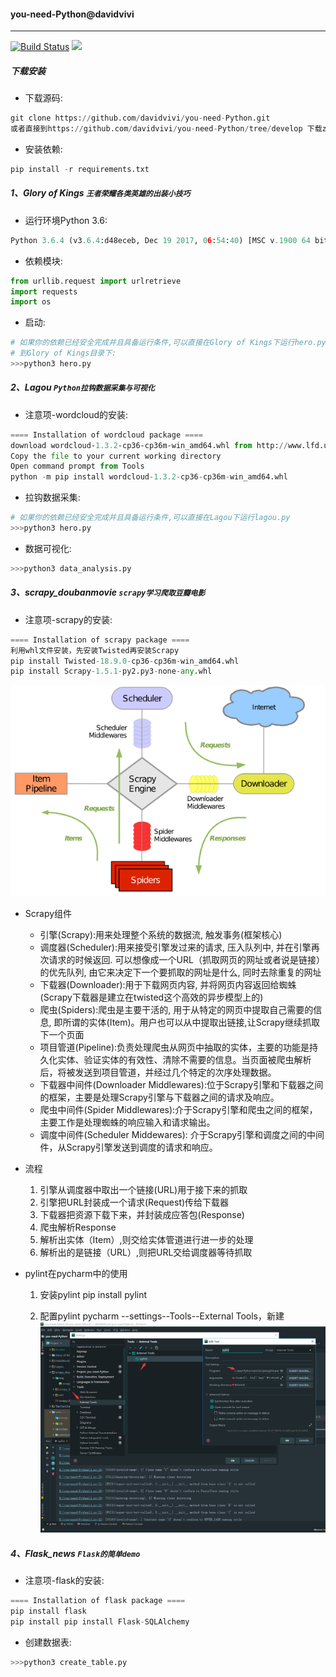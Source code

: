 #### you-need-Python@davidvivi

***
[![Build Status](https://img.shields.io/shippable/5444c5ecb904a4b21567b0ff.svg)](https://github.com/davidvivi/you-need-Python)
[![](https://img.shields.io/badge/language-Python-green.svg)](https://github.com/davidvivi/you-need-Python)

##### 下载安装
* 下载源码:

```python
git clone https://github.com/davidvivi/you-need-Python.git
或者直接到https://github.com/davidvivi/you-need-Python/tree/develop 下载zip文件
```
* 安装依赖:

```python
pip install -r requirements.txt
```


##### 1、Glory of Kings `王者荣耀各类英雄的出装小技巧`

* 运行环境Python 3.6:

```python
Python 3.6.4 (v3.6.4:d48eceb, Dec 19 2017, 06:54:40) [MSC v.1900 64 bit (AMD64)] on win32
```

* 依赖模块:

```python
from urllib.request import urlretrieve
import requests
import os
```

* 启动:

```python
# 如果你的依赖已经安全完成并且具备运行条件,可以直接在Glory of Kings下运行hero.py
# 到Glory of Kings目录下:
>>>python3 hero.py
```

##### 2、Lagou `Python拉钩数据采集与可视化`

* 注意项-wordcloud的安装:

```python
==== Installation of wordcloud package ====
download wordcloud‑1.3.2‑cp36‑cp36m‑win_amd64.whl from http://www.lfd.uci.edu/~gohlke/pythonlibs/#wordcloud
Copy the file to your current working directory
Open command prompt from Tools
python -m pip install wordcloud-1.3.2-cp36-cp36m-win_amd64.whl
```

* 拉钩数据采集:

```python
# 如果你的依赖已经安全完成并且具备运行条件,可以直接在Lagou下运行lagou.py
>>>python3 hero.py
```
* 数据可视化:

```python
>>>python3 data_analysis.py
```


##### 3、scrapy_doubanmovie `scrapy学习爬取豆瓣电影`

* 注意项-scrapy的安装:

```python
==== Installation of scrapy package ====
利用whl文件安装，先安装Twisted再安装Scrapy
pip install Twisted-18.9.0-cp36-cp36m-win_amd64.whl
pip install Scrapy-1.5.1-py2.py3-none-any.whl
```

![](scrapy_doubanmovie/img/scrapy.png)


* Scrapy组件
    * 引擎(Scrapy):用来处理整个系统的数据流, 触发事务(框架核心)
    * 调度器(Scheduler):用来接受引擎发过来的请求, 压入队列中, 并在引擎再次请求的时候返回. 可以想像成一个URL（抓取网页的网址或者说是链接）的优先队列, 由它来决定下一个要抓取的网址是什么, 同时去除重复的网址
    * 下载器(Downloader):用于下载网页内容, 并将网页内容返回给蜘蛛(Scrapy下载器是建立在twisted这个高效的异步模型上的)
    * 爬虫(Spiders):爬虫是主要干活的, 用于从特定的网页中提取自己需要的信息, 即所谓的实体(Item)。用户也可以从中提取出链接,让Scrapy继续抓取下一个页面
    * 项目管道(Pipeline):负责处理爬虫从网页中抽取的实体，主要的功能是持久化实体、验证实体的有效性、清除不需要的信息。当页面被爬虫解析后，将被发送到项目管道，并经过几个特定的次序处理数据。
    * 下载器中间件(Downloader Middlewares):位于Scrapy引擎和下载器之间的框架，主要是处理Scrapy引擎与下载器之间的请求及响应。
    * 爬虫中间件(Spider Middlewares):介于Scrapy引擎和爬虫之间的框架，主要工作是处理蜘蛛的响应输入和请求输出。
    * 调度中间件(Scheduler Middewares): 介于Scrapy引擎和调度之间的中间件，从Scrapy引擎发送到调度的请求和响应。
* 流程
    1. 引擎从调度器中取出一个链接(URL)用于接下来的抓取
    2. 引擎把URL封装成一个请求(Request)传给下载器
    3. 下载器把资源下载下来，并封装成应答包(Response)
    4. 爬虫解析Response
    5. 解析出实体（Item）,则交给实体管道进行进一步的处理
    6. 解析出的是链接（URL）,则把URL交给调度器等待抓取
    
* pylint在pycharm中的使用
    1. 安装pylint
        pip install pylint

    2. 配置pylint
    pycharm --settings--Tools--External Tools，新建
    ![](scrapy_doubanmovie/img/pylint_pycharm.png)
    
##### 4、Flask_news `Flask的简单demo`

* 注意项-flask的安装:
```python
==== Installation of flask package ====
pip install flask
pip install pip install Flask-SQLAlchemy
```

* 创建数据表:
```python
>>>python3 create_table.py
```